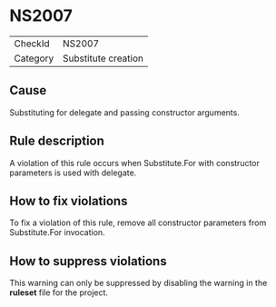 ﻿# NS2007

<table>
<tr>
  <td>CheckId</td>
  <td>NS2007</td>
</tr>
<tr>
  <td>Category</td>
  <td>Substitute creation</td>
</tr>
</table>

## Cause

Substituting for delegate and passing constructor arguments.

## Rule description

A violation of this rule occurs when Substitute.For with constructor parameters is used with delegate.

## How to fix violations

To fix a violation of this rule, remove all constructor parameters from Substitute.For invocation.

## How to suppress violations

This warning can only be suppressed by disabling the warning in the **ruleset** file for the project.
